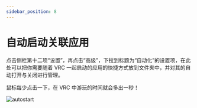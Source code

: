 ```yaml
---
sidebar_position: 8
---
```


# 自动启动关联应用

点击侧栏第十二项“设置”，再点击“高级”，下拉到标题为“自动化”的设置项，在此处可以把你需要随着 VRC 一起启动的应用的快捷方式放到文件夹中，并对其的自动打开与关闭进行管理。

鼠标每少点击一下，在 VRC 中游玩的时间就会多出一秒！

![autostart](https://y6jcwiyjjuikbu4r.public.blob.vercel-storage.com/screenshot/autostart-p68MgxeY9A4XOrYB0oIEyEeMfjt9py.png)